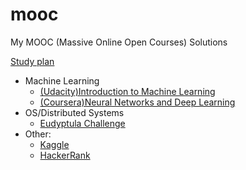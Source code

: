 # mooc
My MOOC (Massive Online Open Courses) Solutions

[Study plan](plan.md)

- Machine Learning
  - [(Udacity)Introduction to Machine Learning](/ud120-projects)
  - [(Coursera)Neural Networks and Deep Learning](/neural-networks-deep-learning)
- OS/Distributed Systems
  - [Eudyptula Challenge](/eudyptula-challenge)
- Other:
  - [Kaggle](/kaggle)
  - [HackerRank](/hackerrank)
